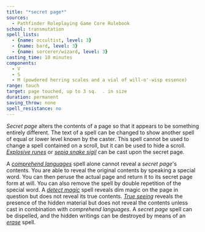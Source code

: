 ```yaml
---
title: "*secret page*"
sources:
  - Pathfinder Roleplaying Game Core Rulebook
school: transmutation
spell_lists:
  - {name: occultist, level: 3}
  - {name: bard, level: 3}
  - {name: sorcerer/wizard, level: 3}
casting_time: 10 minutes
components:
  - V
  - S
  - M (powdered herring scales and a vial of will-o'-wisp essence)
range: touch
target: page touched, up to 3 sq.  . in size
duration: permanent
saving_throw: none
spell_resistance: no
---
```


*Secret page* alters the contents of a page so that it appears to be something entirely different. The text of a spell can be changed to show another spell of equal or lower level known by the caster. This spell cannot be used to change a spell contained on a scroll, but it can be used to hide a scroll. [*Explosive runes*](/spells/explosive-runes/) or [*sepia snake sigil*](/spells/sepia-snake-sigil/) can be cast upon the secret page.

A [*comprehend languages*](/spells/comprehend-languages/) spell alone cannot reveal a *secret page*'s contents. You are able to reveal the original contents by speaking a special word. You can then peruse the actual page and return it to its secret page form at will. You can also remove the spell by double repetition of the special word. A [*detect magic*](/spells/detect-magic/) spell reveals dim magic on the page in question but does not reveal its true contents. [*True seeing*](/spells/true-seeing/) reveals the presence of the hidden material but does not reveal the contents unless cast in combination with *comprehend languages*. A *secret page* spell can be dispelled, and the hidden writings can be destroyed by means of an [*erase*](/spells/erase/) spell.

